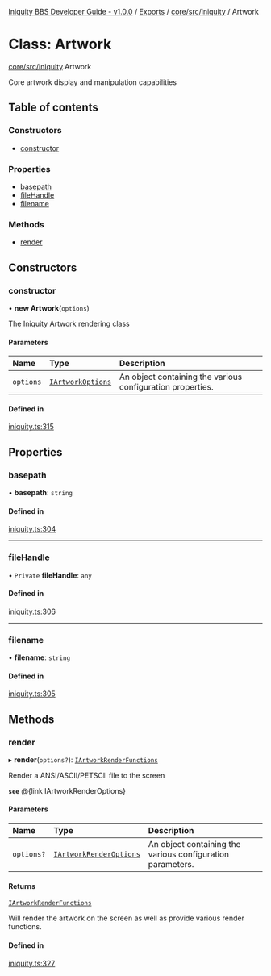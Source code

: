 [Iniquity BBS Developer Guide - v1.0.0](../README.md) / [Exports](../modules.md) / [core/src/iniquity](../modules/core_src_iniquity.md) / Artwork

# Class: Artwork

[core/src/iniquity](../modules/core_src_iniquity.md).Artwork

Core artwork display and manipulation capabilities

## Table of contents

### Constructors

- [constructor](core_src_iniquity.Artwork.md#constructor)

### Properties

- [basepath](core_src_iniquity.Artwork.md#basepath)
- [fileHandle](core_src_iniquity.Artwork.md#filehandle)
- [filename](core_src_iniquity.Artwork.md#filename)

### Methods

- [render](core_src_iniquity.Artwork.md#render)

## Constructors

### constructor

• **new Artwork**(`options`)

The Iniquity Artwork rendering class

#### Parameters

| Name | Type | Description |
| :------ | :------ | :------ |
| `options` | [`IArtworkOptions`](../interfaces/core_src_iniquity.IArtworkOptions.md) | An object containing the various configuration properties. |

#### Defined in

[iniquity.ts:315](https://github.com/iniquitybbs/iniquity/blob/30dc617/packages/core/src/iniquity.ts#L315)

## Properties

### basepath

• **basepath**: `string`

#### Defined in

[iniquity.ts:304](https://github.com/iniquitybbs/iniquity/blob/30dc617/packages/core/src/iniquity.ts#L304)

___

### fileHandle

• `Private` **fileHandle**: `any`

#### Defined in

[iniquity.ts:306](https://github.com/iniquitybbs/iniquity/blob/30dc617/packages/core/src/iniquity.ts#L306)

___

### filename

• **filename**: `string`

#### Defined in

[iniquity.ts:305](https://github.com/iniquitybbs/iniquity/blob/30dc617/packages/core/src/iniquity.ts#L305)

## Methods

### render

▸ **render**(`options?`): [`IArtworkRenderFunctions`](../interfaces/core_src_iniquity.IArtworkRenderFunctions.md)

Render a ANSI/ASCII/PETSCII file to the screen

**`see`** @{link IArtworkRenderOptions}

#### Parameters

| Name | Type | Description |
| :------ | :------ | :------ |
| `options?` | [`IArtworkRenderOptions`](../interfaces/core_src_iniquity.IArtworkRenderOptions.md) | An object containing the various configuration parameters. |

#### Returns

[`IArtworkRenderFunctions`](../interfaces/core_src_iniquity.IArtworkRenderFunctions.md)

Will render the artwork on the screen as well as provide various render functions.

#### Defined in

[iniquity.ts:327](https://github.com/iniquitybbs/iniquity/blob/30dc617/packages/core/src/iniquity.ts#L327)
